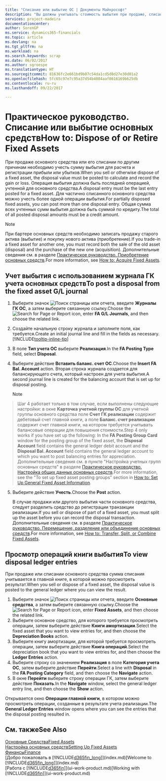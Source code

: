 ```yaml
---
title: "Списание или выбытие ОС | Документы Майкрософт"
description: "Вы должны учитывать стоимость выбытия при продаже, списании или отбраковке основных средств."
services: project-madeira
documentationcenter: 
author: SorenGP
ms.service: dynamics365-financials
ms.topic: article
ms.devlang: na
ms.tgt_pltfrm: na
ms.workload: na
ms.search.keywords: scrap
ms.date: 06/02/2017
ms.author: sgroespe
ms.translationtype: HT
ms.sourcegitcommit: 81636fc2e661bd9b07c54da1cd5d0d27e30d01a2
ms.openlocfilehash: 5fc65c97e7c95a37d54b4084aaf8616169b625db
ms.contentlocale: ru-ru
ms.lasthandoff: 09/22/2017

---
```

# <a name="how-to-dispose-of-or-retire-fixed-assets"></a><span data-ttu-id="a988d-103">Практическое руководство. Списание или выбытие основных средств</span><span class="sxs-lookup"><span data-stu-id="a988d-103">How to: Dispose of or Retire Fixed Assets</span></span>
<span data-ttu-id="a988d-104">При продаже основного средства или его списании по другим причинам необходимо учесть сумму выбытия для расчета и регистрации прибыли или убытков.</span><span class="sxs-lookup"><span data-stu-id="a988d-104">When you sell or otherwise dispose of a fixed asset, the disposal value must be posted to calculate and record the gain or loss.</span></span> <span data-ttu-id="a988d-105">Операция выбытия должна быть последней операцией, учтенной для основного средства.</span><span class="sxs-lookup"><span data-stu-id="a988d-105">A disposal entry must be the last entry posted for a fixed asset.</span></span> <span data-ttu-id="a988d-106">Для частично списанного основного средства можно учесть более одной операции выбытия.</span><span class="sxs-lookup"><span data-stu-id="a988d-106">For partially disposed fixed assets, you can post more than one disposal entry.</span></span> <span data-ttu-id="a988d-107">Общая сумма всех учтенных сумм выбытия должна быть суммой по кредиту.</span><span class="sxs-lookup"><span data-stu-id="a988d-107">The total of all posted disposal amounts must be a credit amount.</span></span>  

> [!NOTE]  
>   <span data-ttu-id="a988d-108">При бартере основных средств необходимо записать продажу старого актива (выбытие) и покупку нового актива (приобретение).</span><span class="sxs-lookup"><span data-stu-id="a988d-108">If you trade-in a fixed asset for another one, you must record both the sale of the old asset (disposal) and the purchase of the new one (acquisition).</span></span> <span data-ttu-id="a988d-109">Дополнительные сведения см. в разделе [Практическое руководство. Приобретение основных средств](fa-how-acquire.md).</span><span class="sxs-lookup"><span data-stu-id="a988d-109">For more information, see [How to: Acquire Fixed Assets](fa-how-acquire.md).</span></span>  

## <a name="to-post-a-disposal-from-the-fixed-asset-gl-journal"></a><span data-ttu-id="a988d-110">Учет выбытия с использованием журнала ГК учета основных средств</span><span class="sxs-lookup"><span data-stu-id="a988d-110">To post a disposal from the fixed asset G/L journal</span></span>
1. <span data-ttu-id="a988d-111">Выберите значок ![Поиск страницы или отчета](media/ui-search/search_small.png "Значок поиска страницы или отчета"), введите **Журналы ГК ОС**, а затем выберите связанную ссылку.</span><span class="sxs-lookup"><span data-stu-id="a988d-111">Choose the ![Search for Page or Report](media/ui-search/search_small.png "Search for Page or Report icon") icon, enter **FA G/L Journals**, and then choose the related link.</span></span>  
2. <span data-ttu-id="a988d-112">Создайте начальную строку журнала и заполните поля, как требуется.</span><span class="sxs-lookup"><span data-stu-id="a988d-112">Create an initial journal line and fill in the fields as necessary.</span></span> [!INCLUDE[tooltip-inline-tip](includes/tooltip-inline-tip_md.md)]  
3. <span data-ttu-id="a988d-113">В поле **Тип учета ОС** выберите **Реализация**.</span><span class="sxs-lookup"><span data-stu-id="a988d-113">In the **FA Posting Type** field, select **Disposal**.</span></span>  
4. <span data-ttu-id="a988d-114">Выберите действие **Вставить баланс. счет ОС**.</span><span class="sxs-lookup"><span data-stu-id="a988d-114">Choose the **Insert FA Bal. Account** action.</span></span> <span data-ttu-id="a988d-115">Вторая строка журнала создается для балансирующего счета, который настроен для учета выбытия.</span><span class="sxs-lookup"><span data-stu-id="a988d-115">A second journal line is created for the balancing account that is set up for disposal posting.</span></span>  

    > [!NOTE]  
>   <span data-ttu-id="a988d-116">Шаг 4 работает только в том случае, если выполнены следующие настройки: в окне **Карточка учетной группы ОС** для учетной группы основного средства поле **Счет ГК реализации** содержит дебетовый счет главной книги, а поле **Баланс. счет реализации** содержит счет главной книги, на котором требуется учитывать балансовые операции для повышения стоимости.</span><span class="sxs-lookup"><span data-stu-id="a988d-116">Step 4 only works if you have set up the following: In the **FA Posting Group Card** window for the posting group of the fixed asset, the **Disposal Account** field contains the general ledger debit account and the **Disposal Bal. Account** field contains the general ledger account to which you want to post balancing entries for appreciation.</span></span> <span data-ttu-id="a988d-117">Дополнительные сведения см. в пункте "Настройка учетных групп основных средств" в разделе [Практическое руководство. Настройка общих данных основных средств](fa-how-setup-general.md).</span><span class="sxs-lookup"><span data-stu-id="a988d-117">For more information, see the "To set up fixed asset posting groups" section in [How to: Set Up General Fixed Asset Information](fa-how-setup-general.md).</span></span>  
5. <span data-ttu-id="a988d-118">Выберите действие **Учесть**.</span><span class="sxs-lookup"><span data-stu-id="a988d-118">Choose the **Post** action.</span></span>  

    <span data-ttu-id="a988d-119">В случае продажи или другого выбытия части основного средства, следует разделить средство до регистрации транзакции реализации.</span><span class="sxs-lookup"><span data-stu-id="a988d-119">If you sell or dispose of part of a fixed asset, you must split up the asset before you can record the disposal transaction.</span></span> <span data-ttu-id="a988d-120">Дополнительные сведения см. в разделе [Практическое руководство. Перемещение, разделение или объединение основных средств](fa-how-trans-split-combine.md).</span><span class="sxs-lookup"><span data-stu-id="a988d-120">For more information, see [How to: Transfer, Split, or Combine Fixed Assets](fa-how-trans-split-combine.md).</span></span>  

## <a name="to-view-disposal-ledger-entries"></a><span data-ttu-id="a988d-121">Просмотр операций книги выбытия</span><span class="sxs-lookup"><span data-stu-id="a988d-121">To view disposal ledger entries</span></span>
<span data-ttu-id="a988d-122">При продаже или списании основного средства сумма списания учитывается в главной книге, в которой можно просмотреть результат.</span><span class="sxs-lookup"><span data-stu-id="a988d-122">When you sell or dispose of a fixed asset, the disposal value is posted to the general ledger where you can view the result.</span></span>  

1. <span data-ttu-id="a988d-123">Выберите значок ![Поиск страницы или отчета](media/ui-search/search_small.png "Значок поиска страницы или отчета"), введите **Основные средства**, а затем выберите связанную ссылку.</span><span class="sxs-lookup"><span data-stu-id="a988d-123">Choose the ![Search for Page or Report](media/ui-search/search_small.png "Search for Page or Report icon") icon, enter **Fixed Assets**, and then choose the related link.</span></span>  
2. <span data-ttu-id="a988d-124">Выберите основное средство, для которого требуется просмотреть операции, затем выберите действие **Книги амортизации**.</span><span class="sxs-lookup"><span data-stu-id="a988d-124">Select the fixed asset that you want to view entries for, and then choose the **Depreciation Books** action.</span></span>  
3. <span data-ttu-id="a988d-125">Выберите книгу амортизации, для которой требуется просмотреть операции, затем выберите действие **Книга операций**.</span><span class="sxs-lookup"><span data-stu-id="a988d-125">Select the depreciation book that you want to view entries for, and then choose the **Ledger Entries** action.</span></span>  
4. <span data-ttu-id="a988d-126">Выберите строку со значением **Реализация** в поле **Категория учета ОС**, затем выберите действие **Перейти**.</span><span class="sxs-lookup"><span data-stu-id="a988d-126">Select a line with **Disposal** in the **FA Posting Category** field, and then choose the **Navigate** action.</span></span>  
5. <span data-ttu-id="a988d-127">В окне **Перейти** выберите строку операции ГК, затем выберите действие **Показать**.</span><span class="sxs-lookup"><span data-stu-id="a988d-127">In the **Navigate** window, select the general ledger entry line, and then choose the **Show** action.</span></span>  

<span data-ttu-id="a988d-128">Открывается окно **Операции главной книги**, в котором можно просмотреть операции, созданные в результате учета реализации.</span><span class="sxs-lookup"><span data-stu-id="a988d-128">The **General Ledger Entries** window opens where you can see the entries that the disposal posting resulted in.</span></span>  

## <a name="see-also"></a><span data-ttu-id="a988d-129">См. также</span><span class="sxs-lookup"><span data-stu-id="a988d-129">See Also</span></span>
[<span data-ttu-id="a988d-130">Основные Средства</span><span class="sxs-lookup"><span data-stu-id="a988d-130">Fixed Assets</span></span>](fa-manage.md)  
[<span data-ttu-id="a988d-131">Настройка основных средств</span><span class="sxs-lookup"><span data-stu-id="a988d-131">Setting Up Fixed Assets</span></span>](fa-setup.md)  
[<span data-ttu-id="a988d-132">Финансы</span><span class="sxs-lookup"><span data-stu-id="a988d-132">Finance</span></span>](finance.md)  
<span data-ttu-id="a988d-133">[Добро пожаловать в [!INCLUDE[d365fin_long](includes/d365fin_long_md.md)]](index.md)</span><span class="sxs-lookup"><span data-stu-id="a988d-133">[Welcome to [!INCLUDE[d365fin_long](includes/d365fin_long_md.md)]](index.md)</span></span>  
<span data-ttu-id="a988d-134">[Работа с [!INCLUDE[d365fin](includes/d365fin_md.md)]](ui-work-product.md)</span><span class="sxs-lookup"><span data-stu-id="a988d-134">[Working with [!INCLUDE[d365fin](includes/d365fin_md.md)]](ui-work-product.md)</span></span>

